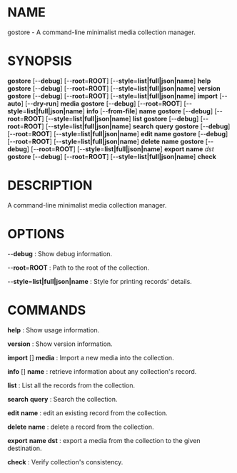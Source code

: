 
# NAME
gostore - A command-line minimalist media collection manager.

# SYNOPSIS
**gostore** [--**debug**] [--**root**=**ROOT**] [--**style**=**list|full|json|name**] **help**
**gostore** [--**debug**] [--**root**=**ROOT**] [--**style**=**list|full|json|name**] **version**
**gostore** [--**debug**] [--**root**=**ROOT**] [--**style**=**list|full|json|name**] **import** [--**auto**] [--**dry-run**] **media**
**gostore** [--**debug**] [--**root**=**ROOT**] [--**style**=**list|full|json|name**] **info** [--**from-file**] **name**
**gostore** [--**debug**] [--**root**=**ROOT**] [--**style**=**list|full|json|name**] **list**
**gostore** [--**debug**] [--**root**=**ROOT**] [--**style**=**list|full|json|name**] **search** **query**
**gostore** [--**debug**] [--**root**=**ROOT**] [--**style**=**list|full|json|name**] **edit** **name**
**gostore** [--**debug**] [--**root**=**ROOT**] [--**style**=**list|full|json|name**] **delete** **name**
**gostore** [--**debug**] [--**root**=**ROOT**] [--**style**=**list|full|json|name**] **export** **name** *dst*
**gostore** [--**debug**] [--**root**=**ROOT**] [--**style**=**list|full|json|name**] **check**

# DESCRIPTION
A command-line minimalist media collection manager.

# OPTIONS
--**debug**
: Show debug information.

--**root**=**ROOT**
: Path to the root of the collection.

--**style**=**list|full|json|name**
: Style for printing records' details.

# COMMANDS
**help**
: Show usage information.

**version**
: Show version information.

**import** [<flags>] **media**
: Import a new media into the collection.

**info** [<flags>] **name**
: retrieve information about any collection's record.

**list**
: List all the records from the collection.

**search** **query**
: Search the collection.

**edit** **name**
: edit an existing record from the collection.

**delete** **name**
: delete a record from the collection.

**export** **name** **dst**
: export a media from the collection to the given destination.

**check**
: Verify collection's consistency.
